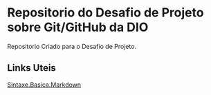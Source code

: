 # Repositorio do Desafio de Projeto sobre Git/GitHub da DIO
Repositorio Criado para o Desafio de Projeto.

## Links Uteis
[Sintaxe.Basica.Markdown](https://www.markdownguide.org/basic-syntax/)
